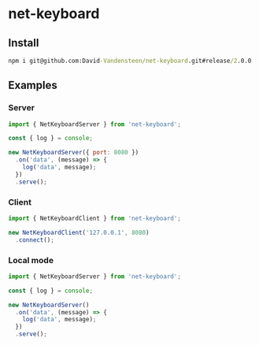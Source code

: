 # net-keyboard

## Install
```cmd
npm i git@github.com:David-Vandensteen/net-keyboard.git#release/2.0.0
```

## Examples

### Server
```javascript
import { NetKeyboardServer } from 'net-keyboard';

const { log } = console;

new NetKeyboardServer({ port: 8080 })
  .on('data', (message) => {
    log('data', message);
  })
  .serve();
```

### Client
```javascript
import { NetKeyboardClient } from 'net-keyboard';

new NetKeyboardClient('127.0.0.1', 8080)
  .connect();
```

### Local mode

```javascript
import { NetKeyboardServer } from 'net-keyboard';

const { log } = console;

new NetKeyboardServer()
  .on('data', (message) => {
    log('data', message);
  })
  .serve();
```
